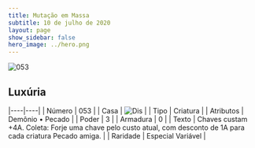 ```yaml
---
title: Mutação em Massa
subtitle: 10 de julho de 2020
layout: page
show_sidebar: false
hero_image: ../hero.png
---
```


![053](https://cdn.keyforgegame.com/media/card_front/pt/479_053_5FJ5MQ9GXPFC_pt.png)

## Luxúria

|----|----|
| Número | 053 |
| Casa | ![Dis](https://archonarcana.com/images/thumb/e/e8/Dis.png/22px-Dis.png "Dis") |
| Tipo | Criatura |
| Atributos | Demônio • Pecado |
| Poder | 3 |
| Armadura | 0 |
| Texto | Chaves custam +4A.   Coleta: Forje uma chave pelo custo atual, com desconto de 1A para cada criatura Pecado amiga. |
| Raridade | Especial Variável |
